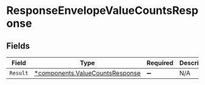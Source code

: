 # ResponseEnvelopeValueCountsResponse


## Fields

| Field                                                                             | Type                                                                              | Required                                                                          | Description                                                                       |
| --------------------------------------------------------------------------------- | --------------------------------------------------------------------------------- | --------------------------------------------------------------------------------- | --------------------------------------------------------------------------------- |
| `Result`                                                                          | [*components.ValueCountsResponse](../../models/components/valuecountsresponse.md) | :heavy_minus_sign:                                                                | N/A                                                                               |